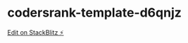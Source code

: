 # codersrank-template-d6qnjz

[Edit on StackBlitz ⚡️](https://stackblitz.com/edit/codersrank-template-d6qnjz)